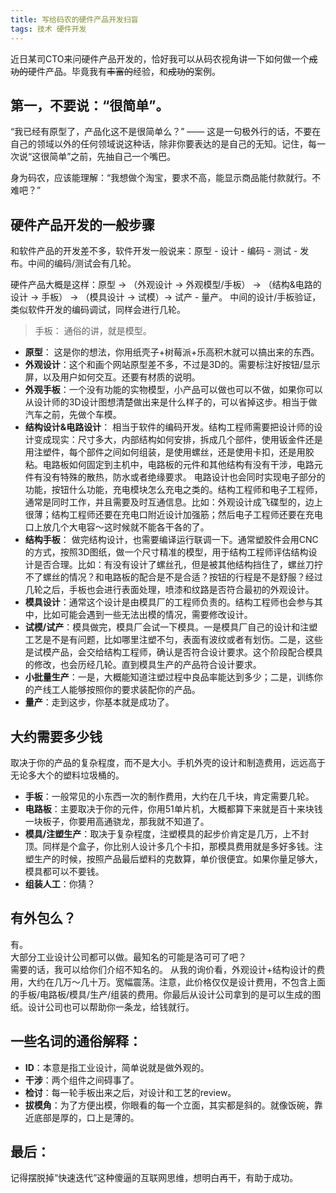```yaml
---
title: 写给码农的硬件产品开发扫盲
tags: 技术 硬件开发
---  
```


近日某司CTO来问硬件产品开发的，恰好我可以从码农视角讲一下如何做一个~~成功的~~硬件产品。毕竟我有~~丰富的~~经验，和~~成功的~~案例。

<!--more-->

## 第一，不要说：“很简单”。
“我已经有原型了，产品化这不是很简单么？” —— 这是一句极外行的话，不要在自己的领域以外的任何领域说这种话，除非你要表达的是自己的无知。记住，每一次说“这很简单”之前，先抽自己一个嘴巴。

身为码农，应该能理解：“我想做个淘宝，要求不高，能显示商品能付款就行。不难吧？”

## 硬件产品开发的一般步骤

和软件产品的开发差不多，软件开发一般说来：原型 - 设计 - 编码 - 测试 - 发布。中间的编码/测试会有几轮。

硬件产品大概是这样：原型 -> （外观设计 -> 外观模型/手板） -> （结构&电路的设计 -> 手板） -> （模具设计 -> 试模）-> 试产 - 量产。 中间的设计/手板验证，类似软件开发的编码调试，同样会进行几轮。

>  手板： 通俗的讲，就是模型。

* **原型**： 这是你的想法，你用纸壳子+树莓派+乐高积木就可以搞出来的东西。
* **外观设计**：这个和画个网站原型差不多，不过是3D的。需要标注好按钮/显示屏，以及用户如何交互。还要有材质的说明。
* **外观手板**：一个没有功能的实物模型，小产品可以做也可以不做，如果你可以从设计师的3D设计图想清楚做出来是什么样子的，可以省掉这步。相当于做汽车之前，先做个车模。
* **结构设计&电路设计**： 相当于软件的编码开发。结构工程师需要把设计师的设计变成现实：尺寸多大，内部结构如何安排，拆成几个部件，使用钣金件还是用注塑件，每个部件之间如何组装，是使用螺丝，还是使用卡扣，还是用胶粘。电路板如何固定到主机中，电路板的元件和其他结构有没有干涉，电路元件有没有特殊的散热，防水或者绝缘要求。 电路设计也会同时实现电子部分的功能，按钮什么功能，充电模块怎么充电之类的。结构工程师和电子工程师，通常是同时工作，并且需要及时互通信息。比如：外观设计成飞碟型的，边上很薄；结构工程师还要在充电口附近设计加强筋；然后电子工程师还要在充电口上放几个大电容～这时候就不能各干各的了。
* **结构手板**： 做完结构设计，也需要编译运行联调一下。通常塑胶件会用CNC的方式，按照3D图纸，做一个尺寸精准的模型，用于结构工程师评估结构设计是否合理。比如：有没有设计了螺丝孔，但是被其他结构挡住了，螺丝刀拧不了螺丝的情况？和电路板的配合是不是合适？按钮的行程是不是舒服？经过几轮之后，手板也会进行表面处理，喷漆和纹路是否符合最初的外观设计。
* **模具设计**：通常这个设计是由模具厂的工程师负责的。结构工程师也会参与其中，比如可能会遇到一些无法出模的情况，需要修改设计。
* **试模/试产**：模具做完，模具厂会试一下模具。一是模具厂自己的设计和注塑工艺是不是有问题，比如哪里注塑不匀，表面有波纹或者有划伤。二是，这些是试模产品，会交给结构工程师，确认是否符合设计要求。这个阶段配合模具的修改，也会历经几轮。直到模具生产的产品符合设计要求。
* **小批量生产**：一是，大概能知道注塑过程中良品率能达到多少；二是，训练你的产线工人能够按照你的要求装配你的产品。
* **量产**：走到这步，你基本就是成功了。

## 大约需要多少钱
取决于你的产品的复杂程度，而不是大小。手机外壳的设计和制造费用，远远高于无论多大个的塑料垃圾桶的。

* **手板**：一般常见的小东西一次的制作费用，大约在几千块，肯定需要几轮。
* **电路板**：主要取决于你的元件，你用51单片机，大概都算下来就是百十来块钱一块板子，你要用高通骁龙，那我就不知道了。
* **模具/注塑生产**：取决于复杂程度，注塑模具的起步价肯定是几万，上不封顶。同样是个盒子，你比别人设计多几个卡扣，那模具费用就是多好多钱。注塑生产的时候，按照产品最后塑料的克数算，单价很便宜。如果你量足够大，模具都可以不要钱。
* **组装人工**：你猜？

## 有外包么？
有。  
大部分工业设计公司都可以做。最知名的可能是洛可可了吧？  
需要的话，我可以给你们介绍不知名的。
从我的询价看，外观设计+结构设计的费用，大约在几万～几十万。宽幅震荡。注意，此价格仅仅是设计费用，不包含上面的手板/电路板/模具/生产/组装的费用。你最后从设计公司拿到的是可以生成的图纸。设计公司也可以帮助你一条龙，给钱就行。


## 一些名词的通俗解释：
* **ID**：本意是指工业设计，简单说就是做外观的。
* **干涉**：两个组件之间碍事了。
* **检讨**：每一轮手板出来之后，对设计和工艺的review。
* **拔模角**：为了方便出模，你眼看的每一个立面，其实都是斜的。就像饭碗，靠近底部是厚的，口上是薄的。

## 最后：
记得摆脱掉“快速迭代”这种傻逼的互联网思维，想明白再干，有助于成功。



